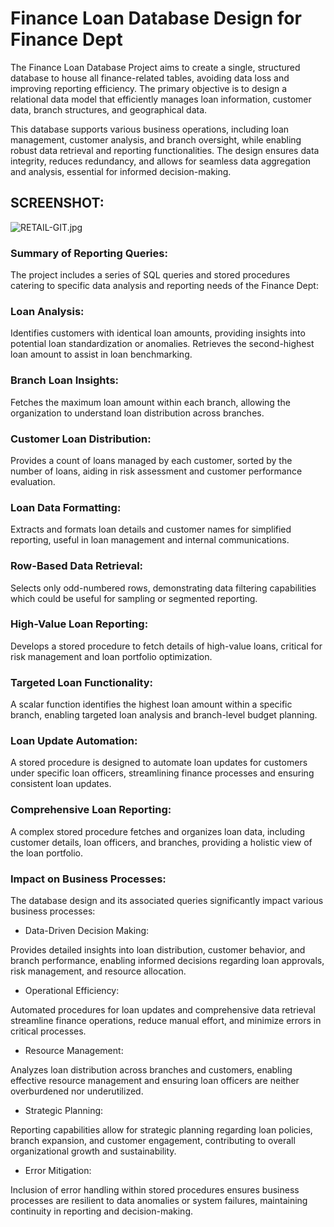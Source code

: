 # Finance Loan Database Design for Finance Dept

The Finance Loan Database Project aims to create a single, structured database to house all finance-related tables, avoiding data loss and improving reporting efficiency. The primary objective is to design a relational data model that efficiently manages loan information, customer data, branch structures, and geographical data.

This database supports various business operations, including loan management, customer analysis, and branch oversight, while enabling robust data retrieval and reporting functionalities. The design ensures data integrity, reduces redundancy, and allows for seamless data aggregation and analysis, essential for informed decision-making.

## SCREENSHOT:

![RETAIL-GIT.jpg](https://i.postimg.cc/9fyHrYpt/RETAIL-GIT.jpg)

### Summary of Reporting Queries:

The project includes a series of SQL queries and stored procedures catering to specific data analysis and reporting needs of the Finance Dept:

### Loan Analysis:

Identifies customers with identical loan amounts, providing insights into potential loan standardization or anomalies.
 Retrieves the second-highest loan amount to assist in loan benchmarking.

### Branch Loan Insights:

 Fetches the maximum loan amount within each branch, allowing the organization to understand loan distribution across branches.

### Customer Loan Distribution:

Provides a count of loans managed by each customer, sorted by the number of loans, aiding in risk assessment and customer performance evaluation.

### Loan Data Formatting:

 Extracts and formats loan details and customer names for simplified reporting, useful in loan management and internal communications.

### Row-Based Data Retrieval:

Selects only odd-numbered rows, demonstrating data filtering capabilities which could be useful for sampling or segmented reporting.


### High-Value Loan Reporting:

 Develops a stored procedure to fetch details of high-value loans, critical for risk management and loan portfolio optimization.

### Targeted Loan Functionality:

 A scalar function identifies the highest loan amount within a specific branch, enabling targeted loan analysis and branch-level budget planning.

### Loan Update Automation:

 A stored procedure is designed to automate loan updates for customers under specific loan officers, streamlining finance processes and ensuring consistent loan updates.

### Comprehensive Loan Reporting:

 A complex stored procedure fetches and organizes loan data, including customer details, loan officers, and branches, providing a holistic view of the loan portfolio.

### Impact on Business Processes:

The database design and its associated queries significantly impact various business processes:

- Data-Driven Decision Making:

Provides detailed insights into loan distribution, customer behavior, and branch performance, enabling informed decisions regarding loan approvals, risk management, and resource allocation.

- Operational Efficiency:

Automated procedures for loan updates and comprehensive data retrieval streamline finance operations, reduce manual effort, and minimize errors in critical processes.

- Resource Management:

 Analyzes loan distribution across branches and customers, enabling effective resource management and ensuring loan officers are neither overburdened nor underutilized.

- Strategic Planning:

Reporting capabilities allow for strategic planning regarding loan policies, branch expansion, and customer engagement, contributing to overall organizational growth and sustainability.

 - Error Mitigation:

Inclusion of error handling within stored procedures ensures business processes are resilient to data anomalies or system failures, maintaining continuity in reporting and decision-making.
